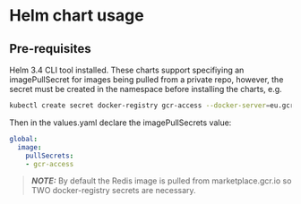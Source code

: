 # Helm chart usage
## Pre-requisites
Helm 3.4 CLI tool installed.
These charts support specifiying an imagePullSecret for images being pulled from a private repo, however, the secret must be created in the namespace before installing the charts, e.g.  

```bash
kubectl create secret docker-registry gcr-access --docker-server=eu.gcr.io --docker-username=_json_key --docker-password="$(cat /path/to/keyfile.json)" --docker-email=email@example.com
```

Then in the values.yaml declare the imagePullSecrets value:

```yaml
global:
  image:
    pullSecrets:
    - gcr-access
```

> **_NOTE:_**  By default the Redis image is pulled from marketplace.gcr.io so TWO docker-registry secrets are necessary.
